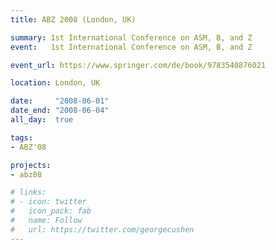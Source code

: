 ```yaml
---
title: ABZ 2008 (London, UK)

summary: 1st International Conference on ASM, B, and Z
event:   1st International Conference on ASM, B, and Z

event_url: https://www.springer.com/de/book/9783540876021

location: London, UK

date:     "2008-06-01"
date_end: "2008-06-04"
all_day:  true

tags:
- ABZ'08

projects:
- abz08

# links:
# - icon: twitter
#   icon_pack: fab
#   name: Follow
#   url: https://twitter.com/georgecushen
---
```

